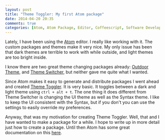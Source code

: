 ```yaml
---
layout: post
title: "Theme Toggler: My first Atom package"
date: 2014-04-20 20:35
comments: true
categories: [Atom, Atom Package, Editor, Coffeescript, Software Development]
---
```


Lately, I have been using the [Atom](http://Atom.io) editor. I really like working with it. The custom packages and themes make it very nice. My only issue has been that dark themes are terrible to work with while outside, and light themes are too bright inside.

I know there are two great theme changing packages already: [Outdoor Theme](https://atom.io/packages/outdoor-theme), and [Theme Switcher](https://atom.io/packages/theme-switcher), but neither gave me quite what I wanted.

Since Atom makes it easy to generate and distribute packages I went ahead and created [Theme Toggler](https://atom.io/packages/theme-toggler). It is very basic. It toggles between a dark and light theme using `ctrl + alt + t`. The one thing it does different from Theme Switcher is changing the UI theme as well as the Syntax theme. I like to keep the UI consistent with the Syntax, but if you don't you can use the settings to easily override my preferences.

Anyway, that was my motivation for creating Theme Toggler. Well, that and I have wanted to make a package for a while. I hope to write up in more detail just how to create a package. Until then Atom has some great documentation on this [here](https://atom.io/docs/latest/).
